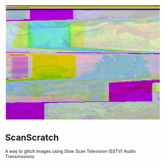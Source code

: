 
![GlitchedOutput](https://github.com/mitchaiet/ScanScratch/blob/main/Screenshot%202024-11-24%20103225.png?raw=true)
# ScanScratch
A way to glitch images using Slow Scan Television (SSTV) Audio Transmissions
